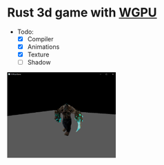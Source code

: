 # Rust 3d game with [WGPU](https://wgpu.rs/)

- Todo: 
  - [x] Compiler
  - [x] Animations
  - [x] Texture
  - [ ] Shadow

<img src="./screenshot.png" width="50%"/>
